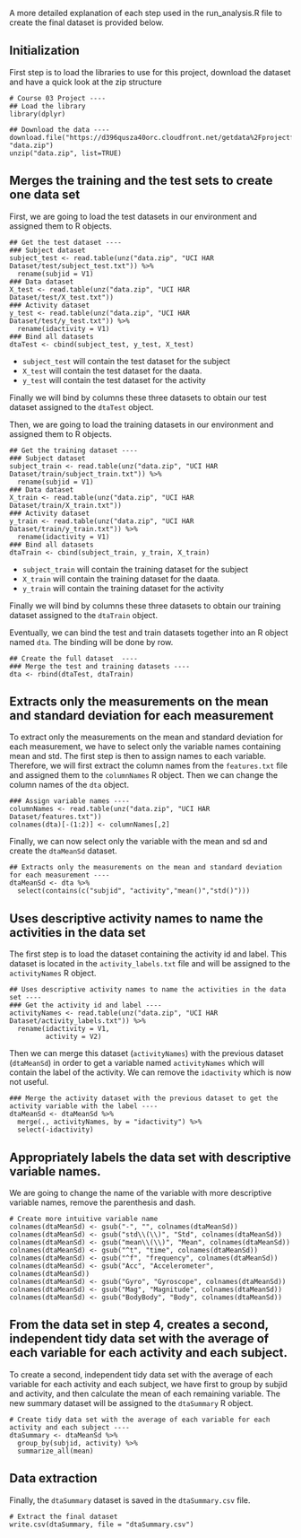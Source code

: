 A more detailed explanation of each step used in the run_analysis.R file to create the final dataset is provided below.

## Initialization

First step is to load the libraries to use for this project, download the dataset and have a quick look at the zip structure

```{r}
# Course 03 Project ----
## Load the library
library(dplyr)

## Download the data ----
download.file("https://d396qusza40orc.cloudfront.net/getdata%2Fprojectfiles%2FUCI%20HAR%20Dataset.zip", "data.zip")
unzip("data.zip", list=TRUE)
```

## Merges the training and the test sets to create one data set

First, we are going to load the test datasets in our environment and assigned them to R objects.
```{r}
## Get the test dataset ----
### Subject dataset
subject_test <- read.table(unz("data.zip", "UCI HAR Dataset/test/subject_test.txt")) %>% 
  rename(subjid = V1)
### Data dataset
X_test <- read.table(unz("data.zip", "UCI HAR Dataset/test/X_test.txt"))
### Activity dataset
y_test <- read.table(unz("data.zip", "UCI HAR Dataset/test/y_test.txt")) %>% 
  rename(idactivity = V1)
### Bind all datasets
dtaTest <- cbind(subject_test, y_test, X_test)
```
- `subject_test` will contain the test dataset for the subject
- `X_test` will contain the test dataset for the daata.
- `y_test` will contain the test dataset for the activity

Finally we will bind by columns these three datasets to obtain our test dataset assigned to the `dtaTest` object.

Then, we are going to load the training datasets in our environment and assigned them to R objects.

```{r}
## Get the training dataset ----
### Subject dataset
subject_train <- read.table(unz("data.zip", "UCI HAR Dataset/train/subject_train.txt")) %>% 
  rename(subjid = V1)
### Data dataset
X_train <- read.table(unz("data.zip", "UCI HAR Dataset/train/X_train.txt"))
### Activity dataset
y_train <- read.table(unz("data.zip", "UCI HAR Dataset/train/y_train.txt")) %>% 
  rename(idactivity = V1)
### Bind all datasets
dtaTrain <- cbind(subject_train, y_train, X_train)
```

- `subject_train` will contain the training dataset for the subject
- `X_train` will contain the training dataset for the daata.
- `y_train` will contain the training dataset for the activity

Finally we will bind by columns these three datasets to obtain our training dataset assigned to the `dtaTrain` object.

Eventually, we can bind the test and train datasets together into an R object named `dta`. The binding will be done by row.

```{r}
## Create the full dataset  ----
### Merge the test and training datasets ----
dta <- rbind(dtaTest, dtaTrain)
```

## Extracts only the measurements on the mean and standard deviation for each measurement

To extract only the measurements on the mean and standard deviation for each measurement, we have to select only the variable names containing mean and std. The first step is then to assign names to each variable. Therefore, we will first extract the column names from the `features.txt` file and assigned them to the `columnNames` R object. Then we can change the column names of the `dta` object.

```{r}
### Assign variable names ----
columnNames <- read.table(unz("data.zip", "UCI HAR Dataset/features.txt"))
colnames(dta)[-(1:2)] <- columnNames[,2]
```

Finally, we can now select only the variable with the mean and sd and create the `dtaMeanSd` dataset.

```{r}
## Extracts only the measurements on the mean and standard deviation for each measurement ----
dtaMeanSd <- dta %>% 
  select(contains(c("subjid", "activity","mean()","std()")))
```

## Uses descriptive activity names to name the activities in the data set

The first step is to load the dataset containing the activity id and label. This dataset is located in the `activity_labels.txt` file and will be assigned to the `activityNames` R object.

```{r}
## Uses descriptive activity names to name the activities in the data set ----
### Get the activity id and label ----
activityNames <- read.table(unz("data.zip", "UCI HAR Dataset/activity_labels.txt")) %>% 
  rename(idactivity = V1,
         activity = V2)
```

Then we can merge this dataset (`activityNames`) with the previous dataset (`dtaMeanSd`) in order to get a variable named `activityNames` which will contain the label of the activity. We can remove the `idactivity` which is now not useful.

```{r}
### Merge the activity dataset with the previous dataset to get the activity variable with the label ----
dtaMeanSd <- dtaMeanSd %>% 
  merge(., activityNames, by = "idactivity") %>% 
  select(-idactivity)
```

## Appropriately labels the data set with descriptive variable names.

We are going to change the name of the variable with more descriptive variable names, remove the parenthesis and dash.
```{r}
# Create more intuitive variable name
colnames(dtaMeanSd) <- gsub("-", "", colnames(dtaMeanSd))
colnames(dtaMeanSd) <- gsub("std\\(\\)", "Std", colnames(dtaMeanSd))
colnames(dtaMeanSd) <- gsub("mean\\(\\)", "Mean", colnames(dtaMeanSd))
colnames(dtaMeanSd) <- gsub("^t", "time", colnames(dtaMeanSd))
colnames(dtaMeanSd) <- gsub("^f", "frequency", colnames(dtaMeanSd))
colnames(dtaMeanSd) <- gsub("Acc", "Accelerometer", colnames(dtaMeanSd))
colnames(dtaMeanSd) <- gsub("Gyro", "Gyroscope", colnames(dtaMeanSd))
colnames(dtaMeanSd) <- gsub("Mag", "Magnitude", colnames(dtaMeanSd))
colnames(dtaMeanSd) <- gsub("BodyBody", "Body", colnames(dtaMeanSd))
```
## From the data set in step 4, creates a second, independent tidy data set with the average of each variable for each activity and each subject.

To create a second, independent tidy data set with the average of each variable for each activity and each subject, we have first to group by subjid and activity, and then calculate the mean of each remaining variable. The new summary dataset will be assigned to the `dtaSummary` R object.

```{r}
# Create tidy data set with the average of each variable for each activity and each subject ----
dtaSummary <- dtaMeanSd %>% 
  group_by(subjid, activity) %>% 
  summarize_all(mean)
```
## Data extraction

Finally, the `dtaSummary` dataset is saved in the `dtaSummary.csv` file.

```{r}
# Extract the final dataset 
write.csv(dtaSummary, file = "dtaSummary.csv")
```